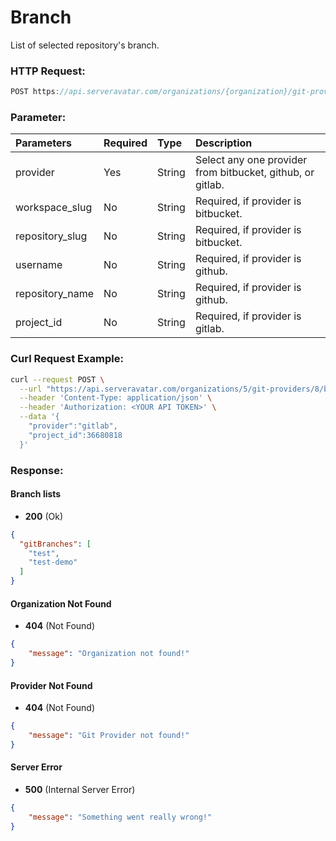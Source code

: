 # Branch

List of selected repository's branch.

### HTTP Request:

```js
POST https://api.serveravatar.com/organizations/{organization}/git-providers/{provider_id}/branches
```

### Parameter:

| Parameters    | Required | Type      | Description      |
|:------------- |:------------- |:--------------|:----------------- |
| provider | Yes | String | Select any one provider from bitbucket, github, or gitlab. |
| workspace_slug | No | String | Required, if provider is bitbucket. |
| repository_slug | No | String | Required, if provider is bitbucket. |
| username | No | String | Required, if provider is github. |
| repository_name | No | String | Required, if provider is github. |
| project_id | No | String | Required, if provider is gitlab. |

### Curl Request Example:

```sh
curl --request POST \
  --url "https://api.serveravatar.com/organizations/5/git-providers/8/branches" \
  --header 'Content-Type: application/json' \
  --header 'Authorization: <YOUR API TOKEN>' \
  --data '{
    "provider":"gitlab",
    "project_id":36680818
  }'
```

### Response:

#### Branch lists

- __200__ (Ok)

```json
{
  "gitBranches": [
    "test",
    "test-demo"
  ]
}
```

#### Organization Not Found
- __404__ (Not Found)

```json
{
    "message": "Organization not found!"
}
```

#### Provider Not Found
- __404__ (Not Found)

```json
{
    "message": "Git Provider not found!"
}
```

#### Server Error
- __500__ (Internal Server Error)
```json
{
    "message": "Something went really wrong!"
}
```